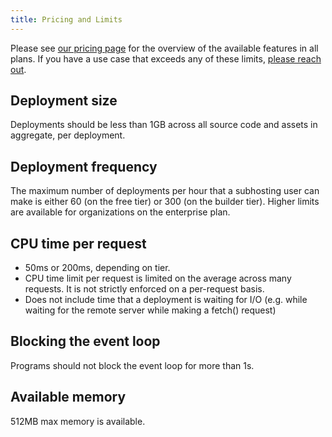 ```yaml
---
title: Pricing and Limits
---
```


Please see [our pricing page](https://deno.com/deploy/pricing?subhosting) for
the overview of the available features in all plans. If you have a use case that
exceeds any of these limits, [please reach out](mailto:deploy@deno.com).

## Deployment size

Deployments should be less than 1GB across all source code and assets in
aggregate, per deployment.

## Deployment frequency

The maximum number of deployments per hour that a subhosting user can make is
either 60 (on the free tier) or 300 (on the builder tier). Higher limits are
available for organizations on the enterprise plan.

## CPU time per request

- 50ms or 200ms, depending on tier.
- CPU time limit per request is limited on the average across many requests. It
  is not strictly enforced on a per-request basis.
- Does not include time that a deployment is waiting for I/O (e.g. while waiting
  for the remote server while making a fetch() request)

## Blocking the event loop

Programs should not block the event loop for more than 1s.

## Available memory

512MB max memory is available.
